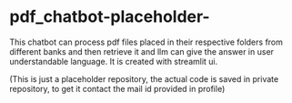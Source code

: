 # pdf_chatbot-placeholder-
This chatbot can process pdf files placed in their respective folders from different banks and then  retrieve it and  llm can give the answer in user understandable language. It is created with streamlit ui. 

(This is just a placeholder repository, the actual code is saved in private repository, to get it contact the mail id provided in profile)

